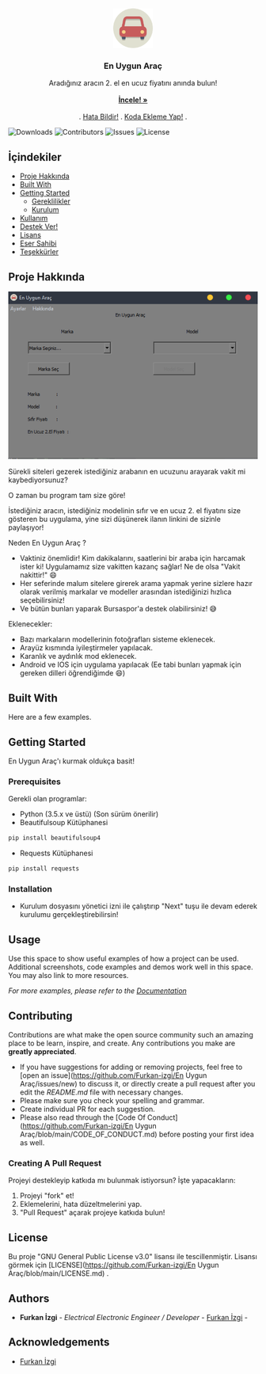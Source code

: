 <br/>
<p align="center">
  <a href="https://github.com/Furkan-izgi/En Uygun Araç">
    <img src="assets/app.svg" alt="Logo" width="80" height="80">
  </a>

  <h3 align="center">En Uygun Araç</h3>

  <p align="center">
    Aradığınız aracın 2. el en ucuz fiyatını anında bulun!
    <br/>
    <br/>
    <a href="https://github.com/Furkan-izgi/En Uygun Araç"><strong>İncele! »</strong></a>
    <br/>
    <br/>
    .
    <a href="https://github.com/Furkan-izgi/En Uygun Araç/issues">Hata Bildir!</a>
    .
    <a href="https://github.com/Furkan-izgi/En Uygun Araç/issues">Koda Ekleme Yap!</a>
    .
  </p>
</p>

![Downloads](https://img.shields.io/github/downloads/Furkan-izgi/EnUygunArac/total) ![Contributors](https://img.shields.io/github/contributors/Furkan-izgi/EnUygunArac?color=dark-green) ![Issues](https://img.shields.io/github/issues/Furkan-izgi/EnUygunArac) ![License](https://img.shields.io/github/license/Furkan-izgi/EnUygunArac) 

## İçindekiler

* [Proje Hakkında](#about-the-project)
* [Built With](#built-with)
* [Getting Started](#getting-started)
  * [Gereklilikler](#prerequisites)
  * [Kurulum](#installation)
* [Kullanım](#usage)
* [Destek Ver!](#contributing)
* [Lisans](#license)
* [Eser Sahibi](#authors)
* [Teşekkürler](#acknowledgements)

## Proje Hakkında

![Screen Shot](assets/readme/kapak-foto.png)

Sürekli siteleri gezerek istediğiniz arabanın en ucuzunu arayarak vakit mi kaybediyorsunuz? 

O zaman bu program tam size göre!

İstediğiniz aracın, istediğiniz modelinin sıfır ve en ucuz 2. el fiyatını size gösteren bu uygulama, yine sizi düşünerek ilanın linkini de sizinle paylaşıyor!

Neden En Uygun Araç ?

* Vaktiniz önemlidir! Kim dakikalarını, saatlerini bir araba için harcamak ister ki! Uygulamamız size vakitten kazanç sağlar! 
Ne de olsa "Vakit nakittir!" :smile:
* Her seferinde malum sitelere girerek arama yapmak yerine sizlere hazır olarak verilmiş markalar ve modeller arasından istediğinizi hızlıca seçebilirsiniz!
* Ve bütün bunları yaparak Bursaspor'a destek olabilirsiniz! :sweat_smile:

Eklenecekler:
* Bazı markaların modellerinin fotoğrafları sisteme eklenecek.
* Arayüz kısmında iyileştirmeler yapılacak.
* Karanlık ve aydınlık mod eklenecek.
* Android ve IOS için uygulama yapılacak (Ee tabi bunları yapmak için gereken dilleri öğrendiğimde :smile:)

## Built With

Here are a few examples.

## Getting Started

En Uygun Araç'ı kurmak oldukça basit!

### Prerequisites

Gerekli olan programlar:

* Python (3.5.x ve üstü) (Son sürüm önerilir)
* Beautifulsoup Kütüphanesi
```sh
pip install beautifulsoup4
```
* Requests Kütüphanesi
```sh
pip install requests
```

### Installation

* Kurulum dosyasını yönetici izni ile çalıştırıp "Next" tuşu ile devam ederek kurulumu gerçekleştirebilirsin!

## Usage

Use this space to show useful examples of how a project can be used. Additional screenshots, code examples and demos work well in this space. You may also link to more resources.

_For more examples, please refer to the [Documentation](https://example.com)_

## Contributing

Contributions are what make the open source community such an amazing place to be learn, inspire, and create. Any contributions you make are **greatly appreciated**.
* If you have suggestions for adding or removing projects, feel free to [open an issue](https://github.com/Furkan-izgi/En Uygun Araç/issues/new) to discuss it, or directly create a pull request after you edit the *README.md* file with necessary changes.
* Please make sure you check your spelling and grammar.
* Create individual PR for each suggestion.
* Please also read through the [Code Of Conduct](https://github.com/Furkan-izgi/En Uygun Araç/blob/main/CODE_OF_CONDUCT.md) before posting your first idea as well.

### Creating A Pull Request

Projeyi destekleyip katkıda mı bulunmak istiyorsun? İşte yapacakların:

1. Projeyi "fork" et!
2. Eklemelerini, hata düzeltmelerini yap.
3. "Pull Request" açarak projeye katkıda bulun!

## License

Bu proje "GNU General Public License v3.0" lisansı ile tescillenmiştir. Lisansı görmek için [LICENSE](https://github.com/Furkan-izgi/En Uygun Araç/blob/main/LICENSE.md) .

## Authors

* **Furkan İzgi** - *Electrical Electronic Engineer / Developer* - [Furkan İzgi](https://github.com/Furkan-izgi/) -

## Acknowledgements

* [Furkan İzgi](https://github.com/Furkan-izgi/)
